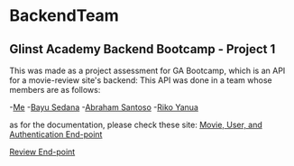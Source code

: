 # BackendTeam

## Glinst Academy Backend Bootcamp - Project 1
This was made as a project assessment for GA Bootcamp, which is an API for a movie-review site's backend:
This API was done in a team whose members are as follows:

-[Me](https://www.linkedin.com/in/irvan-pradita/) 
-[Bayu Sedana](https://www.linkedin.com/in/bayusedana/)
-[Abraham Santoso](https://www.linkedin.com/in/abrahamfsantoso/)
-[Riko Yanua](https://www.linkedin.com/in/riko-yanuar/)

as for the documentation, please check these site:
[Movie, User, and Authentication End-point](https://documenter.getpostman.com/view/15024508/TzJrDKNP#f80b0e79-be8e-4164-9ac9-b1a195b0de35)

[Review End-point](https://documenter.getpostman.com/view/15027330/TzJsgeNc)